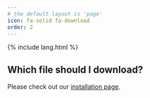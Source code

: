 ```yaml
---
# the default layout is 'page'
icon: fa-solid fa-download
order: 2
---
```


{% include lang.html %}

<h2>Which file should I download?</h2>

<p>Please check out our <a href="">installation page</a>.</p>

<template id="release-template">
  <article class="card card-wrapper" style="border: 1px solid gray">
    <div class="card-body">
      <h2 slot="name" class="card-title" style="margin-top: 0">NAME</h2>
      <p slot="description" class="card-text content" style="white-space: pre-line; max-height: 6em; overflow-y: scroll"></p>
      <a slot="url" class="btn btn-primary" href="#">Download</a>
    </div>
  </article>
</template>

<section id="post-list"></section>

<script type="module">

  const getSlot = (el, name) => el.querySelector(`[slot="${name}"]`);

  const addRelease = async (repo, id) => {
    const response = await fetch(`https://api.github.com/repos/BTW-Community/${repo}/releases/${id}`);
    const release = await response.json();

    const template = document.getElementById("release-template");
    const element = template.content.cloneNode(true);

    getSlot(element, "name").textContent = release.name;
    getSlot(element, "description").textContent = release.body;
    getSlot(element, "url").href = release.assets[0].browser_download_url;

    return element;
  }

  const elements = await Promise.all([
    ["cursed-fabric-loader", "latest"],
    ["BTW-Public", "latest"]
  ].map(args => addRelease(...args)));

  const section = document.getElementById("post-list");
  section.append(...elements);

</script>
